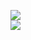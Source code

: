 [![](https://img.shields.io/badge/Made%20With-Github%20Spray-lightgrey.svg?style=for-the-badge&logo=github)](https://github.com/Annihil/github-spray#32372)  
[![](https://i.imgur.com/2DrTn0Z.gif)](https://github.com/Annihil/github-spray)